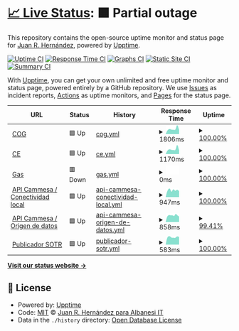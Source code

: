 # [📈 Live Status](https://italbanesi.github.io/uptime): <!--live status--> **🟧 Partial outage**

This repository contains the open-source uptime monitor and status page for [Juan R. Hernández](https://italbanesi.github.io/uptime), powered by [Upptime](https://github.com/upptime/upptime).

[![Uptime CI](https://github.com/italbanesi/uptime/workflows/Uptime%20CI/badge.svg)](https://github.com/italbanesi/uptime/actions?query=workflow%3A%22Uptime+CI%22)
[![Response Time CI](https://github.com/italbanesi/uptime/workflows/Response%20Time%20CI/badge.svg)](https://github.com/italbanesi/uptime/actions?query=workflow%3A%22Response+Time+CI%22)
[![Graphs CI](https://github.com/italbanesi/uptime/workflows/Graphs%20CI/badge.svg)](https://github.com/italbanesi/uptime/actions?query=workflow%3A%22Graphs+CI%22)
[![Static Site CI](https://github.com/italbanesi/uptime/workflows/Static%20Site%20CI/badge.svg)](https://github.com/italbanesi/uptime/actions?query=workflow%3A%22Static+Site+CI%22)
[![Summary CI](https://github.com/italbanesi/uptime/workflows/Summary%20CI/badge.svg)](https://github.com/italbanesi/uptime/actions?query=workflow%3A%22Summary+CI%22)

With [Upptime](https://upptime.js.org), you can get your own unlimited and free uptime monitor and status page, powered entirely by a GitHub repository. We use [Issues](https://github.com/italbanesi/uptime/issues) as incident reports, [Actions](https://github.com/italbanesi/uptime/actions) as uptime monitors, and [Pages](https://italbanesi.github.io/uptime) for the status page.

<!--start: status pages-->
<!-- This summary is generated by Upptime (https://github.com/upptime/upptime) -->
<!-- Do not edit this manually, your changes will be overwritten -->
<!-- prettier-ignore -->
| URL | Status | History | Response Time | Uptime |
| --- | ------ | ------- | ------------- | ------ |
| <img alt="" src="https://favicons.githubusercontent.com/app.albanesi.com.ar" height="13"> [COG](https://app.albanesi.com.ar/COG) | 🟩 Up | [cog.yml](https://github.com/ITAlbanesi/uptime/commits/HEAD/history/cog.yml) | <details><summary><img alt="Response time graph" src="./graphs/cog/response-time-week.png" height="20"> 1806ms</summary><br><a href="https://italbanesi.github.io/uptime/history/cog"><img alt="Response time 1896" src="https://img.shields.io/endpoint?url=https%3A%2F%2Fraw.githubusercontent.com%2FITAlbanesi%2Fuptime%2FHEAD%2Fapi%2Fcog%2Fresponse-time.json"></a><br><a href="https://italbanesi.github.io/uptime/history/cog"><img alt="24-hour response time 2358" src="https://img.shields.io/endpoint?url=https%3A%2F%2Fraw.githubusercontent.com%2FITAlbanesi%2Fuptime%2FHEAD%2Fapi%2Fcog%2Fresponse-time-day.json"></a><br><a href="https://italbanesi.github.io/uptime/history/cog"><img alt="7-day response time 1806" src="https://img.shields.io/endpoint?url=https%3A%2F%2Fraw.githubusercontent.com%2FITAlbanesi%2Fuptime%2FHEAD%2Fapi%2Fcog%2Fresponse-time-week.json"></a><br><a href="https://italbanesi.github.io/uptime/history/cog"><img alt="30-day response time 1565" src="https://img.shields.io/endpoint?url=https%3A%2F%2Fraw.githubusercontent.com%2FITAlbanesi%2Fuptime%2FHEAD%2Fapi%2Fcog%2Fresponse-time-month.json"></a><br><a href="https://italbanesi.github.io/uptime/history/cog"><img alt="1-year response time 1896" src="https://img.shields.io/endpoint?url=https%3A%2F%2Fraw.githubusercontent.com%2FITAlbanesi%2Fuptime%2FHEAD%2Fapi%2Fcog%2Fresponse-time-year.json"></a></details> | <details><summary><a href="https://italbanesi.github.io/uptime/history/cog">100.00%</a></summary><a href="https://italbanesi.github.io/uptime/history/cog"><img alt="All-time uptime 98.49%" src="https://img.shields.io/endpoint?url=https%3A%2F%2Fraw.githubusercontent.com%2FITAlbanesi%2Fuptime%2FHEAD%2Fapi%2Fcog%2Fuptime.json"></a><br><a href="https://italbanesi.github.io/uptime/history/cog"><img alt="24-hour uptime 100.00%" src="https://img.shields.io/endpoint?url=https%3A%2F%2Fraw.githubusercontent.com%2FITAlbanesi%2Fuptime%2FHEAD%2Fapi%2Fcog%2Fuptime-day.json"></a><br><a href="https://italbanesi.github.io/uptime/history/cog"><img alt="7-day uptime 100.00%" src="https://img.shields.io/endpoint?url=https%3A%2F%2Fraw.githubusercontent.com%2FITAlbanesi%2Fuptime%2FHEAD%2Fapi%2Fcog%2Fuptime-week.json"></a><br><a href="https://italbanesi.github.io/uptime/history/cog"><img alt="30-day uptime 100.00%" src="https://img.shields.io/endpoint?url=https%3A%2F%2Fraw.githubusercontent.com%2FITAlbanesi%2Fuptime%2FHEAD%2Fapi%2Fcog%2Fuptime-month.json"></a><br><a href="https://italbanesi.github.io/uptime/history/cog"><img alt="1-year uptime 98.49%" src="https://img.shields.io/endpoint?url=https%3A%2F%2Fraw.githubusercontent.com%2FITAlbanesi%2Fuptime%2FHEAD%2Fapi%2Fcog%2Fuptime-year.json"></a></details>
| <img alt="" src="https://favicons.githubusercontent.com/app.albanesi.com.ar" height="13"> [CE](https://app.albanesi.com.ar/CE) | 🟩 Up | [ce.yml](https://github.com/ITAlbanesi/uptime/commits/HEAD/history/ce.yml) | <details><summary><img alt="Response time graph" src="./graphs/ce/response-time-week.png" height="20"> 1170ms</summary><br><a href="https://italbanesi.github.io/uptime/history/ce"><img alt="Response time 978" src="https://img.shields.io/endpoint?url=https%3A%2F%2Fraw.githubusercontent.com%2FITAlbanesi%2Fuptime%2FHEAD%2Fapi%2Fce%2Fresponse-time.json"></a><br><a href="https://italbanesi.github.io/uptime/history/ce"><img alt="24-hour response time 1697" src="https://img.shields.io/endpoint?url=https%3A%2F%2Fraw.githubusercontent.com%2FITAlbanesi%2Fuptime%2FHEAD%2Fapi%2Fce%2Fresponse-time-day.json"></a><br><a href="https://italbanesi.github.io/uptime/history/ce"><img alt="7-day response time 1170" src="https://img.shields.io/endpoint?url=https%3A%2F%2Fraw.githubusercontent.com%2FITAlbanesi%2Fuptime%2FHEAD%2Fapi%2Fce%2Fresponse-time-week.json"></a><br><a href="https://italbanesi.github.io/uptime/history/ce"><img alt="30-day response time 952" src="https://img.shields.io/endpoint?url=https%3A%2F%2Fraw.githubusercontent.com%2FITAlbanesi%2Fuptime%2FHEAD%2Fapi%2Fce%2Fresponse-time-month.json"></a><br><a href="https://italbanesi.github.io/uptime/history/ce"><img alt="1-year response time 978" src="https://img.shields.io/endpoint?url=https%3A%2F%2Fraw.githubusercontent.com%2FITAlbanesi%2Fuptime%2FHEAD%2Fapi%2Fce%2Fresponse-time-year.json"></a></details> | <details><summary><a href="https://italbanesi.github.io/uptime/history/ce">100.00%</a></summary><a href="https://italbanesi.github.io/uptime/history/ce"><img alt="All-time uptime 100.00%" src="https://img.shields.io/endpoint?url=https%3A%2F%2Fraw.githubusercontent.com%2FITAlbanesi%2Fuptime%2FHEAD%2Fapi%2Fce%2Fuptime.json"></a><br><a href="https://italbanesi.github.io/uptime/history/ce"><img alt="24-hour uptime 100.00%" src="https://img.shields.io/endpoint?url=https%3A%2F%2Fraw.githubusercontent.com%2FITAlbanesi%2Fuptime%2FHEAD%2Fapi%2Fce%2Fuptime-day.json"></a><br><a href="https://italbanesi.github.io/uptime/history/ce"><img alt="7-day uptime 100.00%" src="https://img.shields.io/endpoint?url=https%3A%2F%2Fraw.githubusercontent.com%2FITAlbanesi%2Fuptime%2FHEAD%2Fapi%2Fce%2Fuptime-week.json"></a><br><a href="https://italbanesi.github.io/uptime/history/ce"><img alt="30-day uptime 100.00%" src="https://img.shields.io/endpoint?url=https%3A%2F%2Fraw.githubusercontent.com%2FITAlbanesi%2Fuptime%2FHEAD%2Fapi%2Fce%2Fuptime-month.json"></a><br><a href="https://italbanesi.github.io/uptime/history/ce"><img alt="1-year uptime 100.00%" src="https://img.shields.io/endpoint?url=https%3A%2F%2Fraw.githubusercontent.com%2FITAlbanesi%2Fuptime%2FHEAD%2Fapi%2Fce%2Fuptime-year.json"></a></details>
| <img alt="" src="https://favicons.githubusercontent.com/app.albanesi.com.ar" height="13"> [Gas](https://app.albanesi.com.ar/Gas) | 🟥 Down | [gas.yml](https://github.com/ITAlbanesi/uptime/commits/HEAD/history/gas.yml) | <details><summary><img alt="Response time graph" src="./graphs/gas/response-time-week.png" height="20"> 0ms</summary><br><a href="https://italbanesi.github.io/uptime/history/gas"><img alt="Response time 0" src="https://img.shields.io/endpoint?url=https%3A%2F%2Fraw.githubusercontent.com%2FITAlbanesi%2Fuptime%2FHEAD%2Fapi%2Fgas%2Fresponse-time.json"></a><br><a href="https://italbanesi.github.io/uptime/history/gas"><img alt="24-hour response time 0" src="https://img.shields.io/endpoint?url=https%3A%2F%2Fraw.githubusercontent.com%2FITAlbanesi%2Fuptime%2FHEAD%2Fapi%2Fgas%2Fresponse-time-day.json"></a><br><a href="https://italbanesi.github.io/uptime/history/gas"><img alt="7-day response time 0" src="https://img.shields.io/endpoint?url=https%3A%2F%2Fraw.githubusercontent.com%2FITAlbanesi%2Fuptime%2FHEAD%2Fapi%2Fgas%2Fresponse-time-week.json"></a><br><a href="https://italbanesi.github.io/uptime/history/gas"><img alt="30-day response time 0" src="https://img.shields.io/endpoint?url=https%3A%2F%2Fraw.githubusercontent.com%2FITAlbanesi%2Fuptime%2FHEAD%2Fapi%2Fgas%2Fresponse-time-month.json"></a><br><a href="https://italbanesi.github.io/uptime/history/gas"><img alt="1-year response time 0" src="https://img.shields.io/endpoint?url=https%3A%2F%2Fraw.githubusercontent.com%2FITAlbanesi%2Fuptime%2FHEAD%2Fapi%2Fgas%2Fresponse-time-year.json"></a></details> | <details><summary><a href="https://italbanesi.github.io/uptime/history/gas">100.00%</a></summary><a href="https://italbanesi.github.io/uptime/history/gas"><img alt="All-time uptime 100.00%" src="https://img.shields.io/endpoint?url=https%3A%2F%2Fraw.githubusercontent.com%2FITAlbanesi%2Fuptime%2FHEAD%2Fapi%2Fgas%2Fuptime.json"></a><br><a href="https://italbanesi.github.io/uptime/history/gas"><img alt="24-hour uptime 100.00%" src="https://img.shields.io/endpoint?url=https%3A%2F%2Fraw.githubusercontent.com%2FITAlbanesi%2Fuptime%2FHEAD%2Fapi%2Fgas%2Fuptime-day.json"></a><br><a href="https://italbanesi.github.io/uptime/history/gas"><img alt="7-day uptime 100.00%" src="https://img.shields.io/endpoint?url=https%3A%2F%2Fraw.githubusercontent.com%2FITAlbanesi%2Fuptime%2FHEAD%2Fapi%2Fgas%2Fuptime-week.json"></a><br><a href="https://italbanesi.github.io/uptime/history/gas"><img alt="30-day uptime 100.00%" src="https://img.shields.io/endpoint?url=https%3A%2F%2Fraw.githubusercontent.com%2FITAlbanesi%2Fuptime%2FHEAD%2Fapi%2Fgas%2Fuptime-month.json"></a><br><a href="https://italbanesi.github.io/uptime/history/gas"><img alt="1-year uptime 100.00%" src="https://img.shields.io/endpoint?url=https%3A%2F%2Fraw.githubusercontent.com%2FITAlbanesi%2Fuptime%2FHEAD%2Fapi%2Fgas%2Fuptime-year.json"></a></details>
| <img alt="" src="https://favicons.githubusercontent.com/cogpub.albanesi.com.ar" height="13"> [API Cammesa / Conectividad local](http://cogpub.albanesi.com.ar:8080/PUBAPI/API/ws.asmx/ExecuteTask?ID=F9AC1E99-6961-48FD-960D-2D098FA1FD57&Desde=2021-07-01T00:00:00&Hasta=2022-06-01T00:00:00) | 🟩 Up | [api-cammesa-conectividad-local.yml](https://github.com/ITAlbanesi/uptime/commits/HEAD/history/api-cammesa-conectividad-local.yml) | <details><summary><img alt="Response time graph" src="./graphs/api-cammesa-conectividad-local/response-time-week.png" height="20"> 947ms</summary><br><a href="https://italbanesi.github.io/uptime/history/api-cammesa-conectividad-local"><img alt="Response time 653" src="https://img.shields.io/endpoint?url=https%3A%2F%2Fraw.githubusercontent.com%2FITAlbanesi%2Fuptime%2FHEAD%2Fapi%2Fapi-cammesa-conectividad-local%2Fresponse-time.json"></a><br><a href="https://italbanesi.github.io/uptime/history/api-cammesa-conectividad-local"><img alt="24-hour response time 1115" src="https://img.shields.io/endpoint?url=https%3A%2F%2Fraw.githubusercontent.com%2FITAlbanesi%2Fuptime%2FHEAD%2Fapi%2Fapi-cammesa-conectividad-local%2Fresponse-time-day.json"></a><br><a href="https://italbanesi.github.io/uptime/history/api-cammesa-conectividad-local"><img alt="7-day response time 947" src="https://img.shields.io/endpoint?url=https%3A%2F%2Fraw.githubusercontent.com%2FITAlbanesi%2Fuptime%2FHEAD%2Fapi%2Fapi-cammesa-conectividad-local%2Fresponse-time-week.json"></a><br><a href="https://italbanesi.github.io/uptime/history/api-cammesa-conectividad-local"><img alt="30-day response time 856" src="https://img.shields.io/endpoint?url=https%3A%2F%2Fraw.githubusercontent.com%2FITAlbanesi%2Fuptime%2FHEAD%2Fapi%2Fapi-cammesa-conectividad-local%2Fresponse-time-month.json"></a><br><a href="https://italbanesi.github.io/uptime/history/api-cammesa-conectividad-local"><img alt="1-year response time 653" src="https://img.shields.io/endpoint?url=https%3A%2F%2Fraw.githubusercontent.com%2FITAlbanesi%2Fuptime%2FHEAD%2Fapi%2Fapi-cammesa-conectividad-local%2Fresponse-time-year.json"></a></details> | <details><summary><a href="https://italbanesi.github.io/uptime/history/api-cammesa-conectividad-local">100.00%</a></summary><a href="https://italbanesi.github.io/uptime/history/api-cammesa-conectividad-local"><img alt="All-time uptime 99.84%" src="https://img.shields.io/endpoint?url=https%3A%2F%2Fraw.githubusercontent.com%2FITAlbanesi%2Fuptime%2FHEAD%2Fapi%2Fapi-cammesa-conectividad-local%2Fuptime.json"></a><br><a href="https://italbanesi.github.io/uptime/history/api-cammesa-conectividad-local"><img alt="24-hour uptime 100.00%" src="https://img.shields.io/endpoint?url=https%3A%2F%2Fraw.githubusercontent.com%2FITAlbanesi%2Fuptime%2FHEAD%2Fapi%2Fapi-cammesa-conectividad-local%2Fuptime-day.json"></a><br><a href="https://italbanesi.github.io/uptime/history/api-cammesa-conectividad-local"><img alt="7-day uptime 100.00%" src="https://img.shields.io/endpoint?url=https%3A%2F%2Fraw.githubusercontent.com%2FITAlbanesi%2Fuptime%2FHEAD%2Fapi%2Fapi-cammesa-conectividad-local%2Fuptime-week.json"></a><br><a href="https://italbanesi.github.io/uptime/history/api-cammesa-conectividad-local"><img alt="30-day uptime 100.00%" src="https://img.shields.io/endpoint?url=https%3A%2F%2Fraw.githubusercontent.com%2FITAlbanesi%2Fuptime%2FHEAD%2Fapi%2Fapi-cammesa-conectividad-local%2Fuptime-month.json"></a><br><a href="https://italbanesi.github.io/uptime/history/api-cammesa-conectividad-local"><img alt="1-year uptime 99.84%" src="https://img.shields.io/endpoint?url=https%3A%2F%2Fraw.githubusercontent.com%2FITAlbanesi%2Fuptime%2FHEAD%2Fapi%2Fapi-cammesa-conectividad-local%2Fuptime-year.json"></a></details>
| <img alt="" src="https://favicons.githubusercontent.com/api.cammesa.com" height="13"> [API Cammesa / Origen de datos](https://api.cammesa.com/pub-svc/public/findDocumentosByNemoRango?fechadesde=2021-07-01T00:00:00&fechahasta=2021-07-01T00:00:00&nemo=PROGRAMACION_DIARIA) | 🟩 Up | [api-cammesa-origen-de-datos.yml](https://github.com/ITAlbanesi/uptime/commits/HEAD/history/api-cammesa-origen-de-datos.yml) | <details><summary><img alt="Response time graph" src="./graphs/api-cammesa-origen-de-datos/response-time-week.png" height="20"> 858ms</summary><br><a href="https://italbanesi.github.io/uptime/history/api-cammesa-origen-de-datos"><img alt="Response time 811" src="https://img.shields.io/endpoint?url=https%3A%2F%2Fraw.githubusercontent.com%2FITAlbanesi%2Fuptime%2FHEAD%2Fapi%2Fapi-cammesa-origen-de-datos%2Fresponse-time.json"></a><br><a href="https://italbanesi.github.io/uptime/history/api-cammesa-origen-de-datos"><img alt="24-hour response time 720" src="https://img.shields.io/endpoint?url=https%3A%2F%2Fraw.githubusercontent.com%2FITAlbanesi%2Fuptime%2FHEAD%2Fapi%2Fapi-cammesa-origen-de-datos%2Fresponse-time-day.json"></a><br><a href="https://italbanesi.github.io/uptime/history/api-cammesa-origen-de-datos"><img alt="7-day response time 858" src="https://img.shields.io/endpoint?url=https%3A%2F%2Fraw.githubusercontent.com%2FITAlbanesi%2Fuptime%2FHEAD%2Fapi%2Fapi-cammesa-origen-de-datos%2Fresponse-time-week.json"></a><br><a href="https://italbanesi.github.io/uptime/history/api-cammesa-origen-de-datos"><img alt="30-day response time 806" src="https://img.shields.io/endpoint?url=https%3A%2F%2Fraw.githubusercontent.com%2FITAlbanesi%2Fuptime%2FHEAD%2Fapi%2Fapi-cammesa-origen-de-datos%2Fresponse-time-month.json"></a><br><a href="https://italbanesi.github.io/uptime/history/api-cammesa-origen-de-datos"><img alt="1-year response time 811" src="https://img.shields.io/endpoint?url=https%3A%2F%2Fraw.githubusercontent.com%2FITAlbanesi%2Fuptime%2FHEAD%2Fapi%2Fapi-cammesa-origen-de-datos%2Fresponse-time-year.json"></a></details> | <details><summary><a href="https://italbanesi.github.io/uptime/history/api-cammesa-origen-de-datos">99.41%</a></summary><a href="https://italbanesi.github.io/uptime/history/api-cammesa-origen-de-datos"><img alt="All-time uptime 99.79%" src="https://img.shields.io/endpoint?url=https%3A%2F%2Fraw.githubusercontent.com%2FITAlbanesi%2Fuptime%2FHEAD%2Fapi%2Fapi-cammesa-origen-de-datos%2Fuptime.json"></a><br><a href="https://italbanesi.github.io/uptime/history/api-cammesa-origen-de-datos"><img alt="24-hour uptime 100.00%" src="https://img.shields.io/endpoint?url=https%3A%2F%2Fraw.githubusercontent.com%2FITAlbanesi%2Fuptime%2FHEAD%2Fapi%2Fapi-cammesa-origen-de-datos%2Fuptime-day.json"></a><br><a href="https://italbanesi.github.io/uptime/history/api-cammesa-origen-de-datos"><img alt="7-day uptime 99.41%" src="https://img.shields.io/endpoint?url=https%3A%2F%2Fraw.githubusercontent.com%2FITAlbanesi%2Fuptime%2FHEAD%2Fapi%2Fapi-cammesa-origen-de-datos%2Fuptime-week.json"></a><br><a href="https://italbanesi.github.io/uptime/history/api-cammesa-origen-de-datos"><img alt="30-day uptime 99.86%" src="https://img.shields.io/endpoint?url=https%3A%2F%2Fraw.githubusercontent.com%2FITAlbanesi%2Fuptime%2FHEAD%2Fapi%2Fapi-cammesa-origen-de-datos%2Fuptime-month.json"></a><br><a href="https://italbanesi.github.io/uptime/history/api-cammesa-origen-de-datos"><img alt="1-year uptime 99.79%" src="https://img.shields.io/endpoint?url=https%3A%2F%2Fraw.githubusercontent.com%2FITAlbanesi%2Fuptime%2FHEAD%2Fapi%2Fapi-cammesa-origen-de-datos%2Fuptime-year.json"></a></details>
| <img alt="" src="https://favicons.githubusercontent.com/sotr.albanesi.com.ar" height="13"> [Publicador SOTR](http://sotr.albanesi.com.ar/Desktop/DesktopLogin.aspx) | 🟩 Up | [publicador-sotr.yml](https://github.com/ITAlbanesi/uptime/commits/HEAD/history/publicador-sotr.yml) | <details><summary><img alt="Response time graph" src="./graphs/publicador-sotr/response-time-week.png" height="20"> 583ms</summary><br><a href="https://italbanesi.github.io/uptime/history/publicador-sotr"><img alt="Response time 700" src="https://img.shields.io/endpoint?url=https%3A%2F%2Fraw.githubusercontent.com%2FITAlbanesi%2Fuptime%2FHEAD%2Fapi%2Fpublicador-sotr%2Fresponse-time.json"></a><br><a href="https://italbanesi.github.io/uptime/history/publicador-sotr"><img alt="24-hour response time 580" src="https://img.shields.io/endpoint?url=https%3A%2F%2Fraw.githubusercontent.com%2FITAlbanesi%2Fuptime%2FHEAD%2Fapi%2Fpublicador-sotr%2Fresponse-time-day.json"></a><br><a href="https://italbanesi.github.io/uptime/history/publicador-sotr"><img alt="7-day response time 583" src="https://img.shields.io/endpoint?url=https%3A%2F%2Fraw.githubusercontent.com%2FITAlbanesi%2Fuptime%2FHEAD%2Fapi%2Fpublicador-sotr%2Fresponse-time-week.json"></a><br><a href="https://italbanesi.github.io/uptime/history/publicador-sotr"><img alt="30-day response time 617" src="https://img.shields.io/endpoint?url=https%3A%2F%2Fraw.githubusercontent.com%2FITAlbanesi%2Fuptime%2FHEAD%2Fapi%2Fpublicador-sotr%2Fresponse-time-month.json"></a><br><a href="https://italbanesi.github.io/uptime/history/publicador-sotr"><img alt="1-year response time 700" src="https://img.shields.io/endpoint?url=https%3A%2F%2Fraw.githubusercontent.com%2FITAlbanesi%2Fuptime%2FHEAD%2Fapi%2Fpublicador-sotr%2Fresponse-time-year.json"></a></details> | <details><summary><a href="https://italbanesi.github.io/uptime/history/publicador-sotr">100.00%</a></summary><a href="https://italbanesi.github.io/uptime/history/publicador-sotr"><img alt="All-time uptime 100.00%" src="https://img.shields.io/endpoint?url=https%3A%2F%2Fraw.githubusercontent.com%2FITAlbanesi%2Fuptime%2FHEAD%2Fapi%2Fpublicador-sotr%2Fuptime.json"></a><br><a href="https://italbanesi.github.io/uptime/history/publicador-sotr"><img alt="24-hour uptime 100.00%" src="https://img.shields.io/endpoint?url=https%3A%2F%2Fraw.githubusercontent.com%2FITAlbanesi%2Fuptime%2FHEAD%2Fapi%2Fpublicador-sotr%2Fuptime-day.json"></a><br><a href="https://italbanesi.github.io/uptime/history/publicador-sotr"><img alt="7-day uptime 100.00%" src="https://img.shields.io/endpoint?url=https%3A%2F%2Fraw.githubusercontent.com%2FITAlbanesi%2Fuptime%2FHEAD%2Fapi%2Fpublicador-sotr%2Fuptime-week.json"></a><br><a href="https://italbanesi.github.io/uptime/history/publicador-sotr"><img alt="30-day uptime 100.00%" src="https://img.shields.io/endpoint?url=https%3A%2F%2Fraw.githubusercontent.com%2FITAlbanesi%2Fuptime%2FHEAD%2Fapi%2Fpublicador-sotr%2Fuptime-month.json"></a><br><a href="https://italbanesi.github.io/uptime/history/publicador-sotr"><img alt="1-year uptime 100.00%" src="https://img.shields.io/endpoint?url=https%3A%2F%2Fraw.githubusercontent.com%2FITAlbanesi%2Fuptime%2FHEAD%2Fapi%2Fpublicador-sotr%2Fuptime-year.json"></a></details>

<!--end: status pages-->

[**Visit our status website →**](https://italbanesi.github.io/uptime)

## 📄 License

- Powered by: [Upptime](https://github.com/upptime/upptime)
- Code: [MIT](./LICENSE) © [Juan R. Hernández para Albanesi IT](https://italbanesi.github.io/uptime)
- Data in the `./history` directory: [Open Database License](https://opendatacommons.org/licenses/odbl/1-0/)
